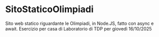 # SitoStaticoOlimpiadi
Sito web statico riguardante le Olimpiadi, in Node.JS, fatto con async e await. Esercizio per casa di Laboratorio di TDP per giovedì 16/10/2025
